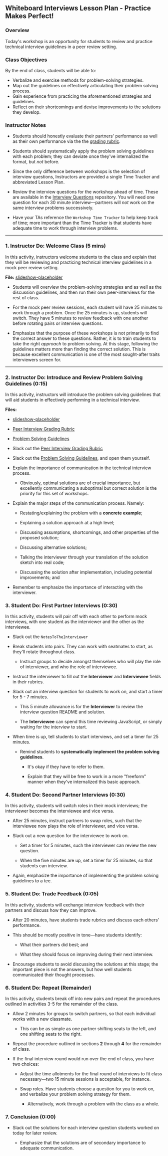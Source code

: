 ## Whiteboard Interviews Lesson Plan - Practice Makes Perfect!

### Overview

Today's workshop is an opportunity for students to review and practice technical interview guidelines in a peer review setting.

### Class Objectives

By the end of class, students will be able to:

* Verbalize and exercise methods for problem-solving strategies.
* Map out the guidelines on effectively articulating their problem solving process.
* Gain experience from practicing the aforementioned strategies and guidelines.
* Reflect on their shortcomings and devise improvements to the solutions they develop.

### Instructor Notes

* Students should honestly evaluate their partners' performance as well as their own performance via the the [grading rubric]().

* Students should systematically apply the problem solving guidelines with each problem; they can deviate once they've internalized the format, but *not* before.

* Since the only difference between workshops is the selection of interview questions, Instructors are provided a single Time Tracker and abbreviated Lesson Plan.

* Review the interview questions for the workshop ahead of time. These are available in the [Interview Questions](../3-Interview-Qs) repository. You will need one question for each 30 minute interview—partners will *not* work on the same interview problems successively.

* Have your TAs reference the `Workshop Time Tracker` to help keep track of time; more important than the Time Tracker is that students have adequate time to work through interview problems.

---

### 1. Instructor Do: Welcome Class (5 mins)

In this activity, instructors welcome students to the class and explain that they will be reviewing and practicing technical interview guidelines in a mock peer review setting.

**File:** [slideshow-placeholder]()

* Students will overview the problem-solving strategies and as well as the discussion guidelines, and then run their own peer-interviews for the rest of class.

* For the mock peer review sessions, each student will have 25 minutes to work through a problem. Once the 25 minutes is up, students will switch. They have 5 minutes to review feedback with one another before rotating pairs or interview questions.

* Emphasize that the purpose of these workshops is not primarily to find the correct answer to these questions. Rather, it is to train students to take the right *approach* to problem solving. At this stage, following the guidelines matters more than finding the correct solution. This is because excellent communication is one of the most sought-after traits interviewers screen for.

---

### 2. Instructor Do: Introduce and Review Problem Solving Guidelines (0:15)

In this activity, instructors will introduce the problem solving guidelines that will aid students in effectively performing in a technical interview.

**Files:**

* [slideshow-placeholder]()

* [Peer Interview Grading Rubric](Activities/01-Ins_Problem_Solving_Guidelines/Solved/PeerTechnicalInterviewRubric.xlsx)

* [Problem Solving Guidelines](Activities/01-Ins_Problem_Solving_Guidelines/Solved/TechnicalInterviewGuidelines.pdf)

* Slack out the [Peer Interview Grading Rubric](../2-Resources/PeerTechnicalInterviewRubric.xlsx)

* Slack out the [Problem Solving Guidelines](../2-Resources/TechnicalInterviewGuidelines.pdf), and open them yourself.

* Explain the importance of communication in the technical interview process.

  * Obviously, optimal solutions are of crucial importance, but excellently communicating a suboptimal but correct solution is the priority for this set of workshops.

* Explain the major steps of the communication process. Namely:

  * Restating/explaining the problem with a **concrete example**;

  * Explaining a solution approach at a high level;

  * Discussing assumptions, shortcomings, and other properties of the proposed solution;

  * Discussing alternative solutions;

  * Talking the interviewer through your translation of the solution sketch into real code;

  * Discussing the solution after implementation, including potential improvements; and

* Remember to emphasize the importance of interacting with the interviewer.

### 3. Student Do: First Partner Interviews (0:30)

In this activity, students will pair off with each other to perform mock interviews, with one student as the interviewer and the other as the interviewee.

* Slack out the `NotesToTheInterviewer`

* Break students into pairs. They can work with seatmates to start, as they'll rotate throughout class.

  * Instruct groups to decide amongst themselves who will play the role of interviewer, and who the role of interviewee.

* Instruct the interviewer to fill out the **Interviewer** and **Interviewee** fields in their rubrics.

* Slack out an interview question for students to work on, and start a timer for 5 - 7 minutes.

  * This 5 minute allowance is for the **Interviewer** to review the interview question README and solution.

  * The **Interviewee** can spend this time reviewing JavaScript, or simply waiting for the interview to start.

* When time is up, tell students to start interviews, and set a timer for 25 minutes.

  * Remind students to **systematically implement the problem solving guidelines**.

    * It's okay if they have to refer to them.

    * Explain that they will be free to work in a more "freeform" manner when they've internalized this basic approach.

### 4. Student Do: Second Partner Interviews (0:30)

In this activity, students will switch roles in their mock interviews; the interviewer becomes the interviewee and vice versa.

* After 25 minutes, instruct partners to swap roles, such that the interviewee now plays the role of interviewer, and vice versa.

* Slack out a new question for the interviewee to work on.

  * Set a timer for 5 minutes, such the interviewer can review the new question.

  * When the five minutes are up, set a timer for 25 minutes, so that students can interview.

* Again, emphasize the importance of implementing the problem solving guidelines to a tee.

### 5. Student Do: Trade Feedback (0:05)

In this activity, students will exchange interview feedback with their partners and discuss how they can improve.

* After 20 minutes, have students trade rubrics and discuss each others' performance.

* This should be mostly positive in tone—have students identify:

  * What their partners did best; and

  * What they should focus on improving during their next interview.

* Encourage students to avoid discussing the solutions at this stage; the important piece is not the answers, but how well students communicated their thought processes.

### 6. Student Do: Repeat (Remainder)

In this activity, students break off into new pairs and repeat the procedures outlined in activities 3-5 for the remainder of the class.

* Allow 2 minutes for groups to switch partners, so that each individual works with a new classmate.

  * This can be as simple as one partner shifting seats to the left, and one shifting seats to the right.

* Repeat the procedure outlined in sections **2** through **4** for the remainder of class.

* If the final interview round would run over the end of class, you have two choices:

  * Adjust the time allotments for the final round of interviews to fit class necessary—two 15 minute sessions is acceptable, for instance.

  * Swap roles. Have students choose a question for you to work on, and verbalize your problem solving strategy for them.

    * Alternatively, work through a problem with the class as a whole.

### 7. Conclusion (0:00)

* Slack out the solutions for each interview question students worked on today for later review.

  * Emphasize that the solutions are of secondary importance to adequate communication.
